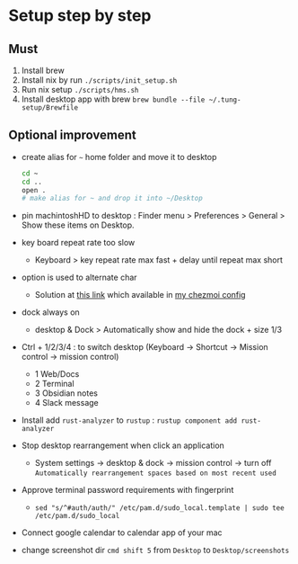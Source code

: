 # Setup step by step

## Must

1. Install brew
2. Install nix by run `./scripts/init_setup.sh`
3. Run nix setup `./scripts/hms.sh`
4. Install desktop app with brew `brew bundle --file ~/.tung-setup/Brewfile`

## Optional improvement

+ create alias for `~` home folder and move it to desktop

    ``` bash
    cd ~
    cd ..
    open .
    # make alias for ~ and drop it into ~/Desktop
    ```
+ pin machintoshHD to desktop : Finder menu > Preferences > General > Show these items on Desktop.

+ key board repeat rate too slow
  + Keyboard > key repeat rate max fast + delay until repeat max short
+ option is used to alternate char
  + Solution at [this link](https://apple.stackexchange.com/a/461625) which available in [my chezmoi config](https://github.com/vuthanhtung2412/dotfiles/blob/d01c7f0a63f659074215777aa63fdbc418d7ad11/private_Library/private_Keyboard%20Layouts/QWERTY%20no%20option.keylayout)
+ dock always on
  + desktop & Dock > Automatically show and hide the dock + size 1/3
+ Ctrl + 1/2/3/4 : to switch desktop (Keyboard -> Shortcut -> Mission control -> mission control)
  + 1 Web/Docs
  + 2 Terminal
  + 3 Obsidian notes
  + 4 Slack message
+ Install add `rust-analyzer` to `rustup` : `rustup component add rust-analyzer`
+ Stop desktop rearrangement when click an application
  + System settings -> desktop & dock -> mission control -> turn off `Automatically rearrangement spaces based on most recent used`
+ Approve terminal password requirements with fingerprint
  + `sed "s/^#auth/auth/" /etc/pam.d/sudo_local.template | sudo tee /etc/pam.d/sudo_local`
+ Connect google calendar to calendar app of your mac
+ change screenshot dir `cmd shift 5` from `Desktop` to `Desktop/screenshots`
